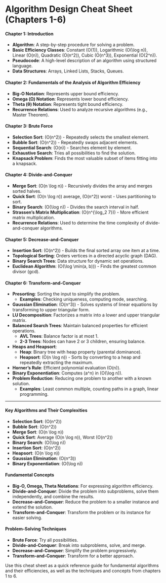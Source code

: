 #  Algorithm Design Cheat Sheet (Chapters 1-6)

#### Chapter 1: Introduction
- **Algorithm**: A step-by-step procedure for solving a problem.
- **Basic Efficiency Classes**: Constant \(O(1)\), Logarithmic \(O(\log n)\), Linear \(O(n)\), Quadratic \(O(n^2)\), Cubic \(O(n^3)\), Exponential \(O(2^n)\).
- **Pseudocode**: A high-level description of an algorithm using structured language.
- **Data Structures**: Arrays, Linked Lists, Stacks, Queues.

#### Chapter 2: Fundamentals of the Analysis of Algorithm Efficiency
- **Big-O Notation**: Represents upper bound efficiency.
- **Omega (Ω) Notation**: Represents lower bound efficiency.
- **Theta (θ) Notation**: Represents tight bound efficiency.
- **Recurrence Relations**: Used to analyze recursive algorithms (e.g., Master Theorem).

#### Chapter 3: Brute Force
- **Selection Sort**: \(O(n^2)\) - Repeatedly selects the smallest element.
- **Bubble Sort**: \(O(n^2)\) - Repeatedly swaps adjacent elements.
- **Sequential Search**: \(O(n)\) - Searches element by element.
- **Exhaustive Search**: Tries all possibilities to find the solution.
- **Knapsack Problem**: Finds the most valuable subset of items fitting into a knapsack.

#### Chapter 4: Divide-and-Conquer
- **Merge Sort**: \(O(n \log n)\) - Recursively divides the array and merges sorted halves.
- **Quick Sort**: \(O(n \log n)\) average, \(O(n^2)\) worst - Uses partitioning to sort.
- **Binary Search**: \(O(\log n)\) - Divides the search interval in half.
- **Strassen’s Matrix Multiplication**: \(O(n^{\log_2 7})\) - More efficient matrix multiplication.
- **Recurrence Relations**: Used to determine the time complexity of divide-and-conquer algorithms.

#### Chapter 5: Decrease-and-Conquer
- **Insertion Sort**: \(O(n^2)\) - Builds the final sorted array one item at a time.
- **Topological Sorting**: Orders vertices in a directed acyclic graph (DAG).
- **Binary Search Trees**: Data structure for dynamic set operations.
- **Euclidean Algorithm**: \(O(\log \min(a, b))\) - Finds the greatest common divisor (gcd).

#### Chapter 6: Transform-and-Conquer
- **Presorting**: Sorting the input to simplify the problem.
  - **Examples**: Checking uniqueness, computing mode, searching.
- **Gaussian Elimination**: \(O(n^3)\) - Solves systems of linear equations by transforming to upper triangular form.
- **LU Decomposition**: Factorizes a matrix into a lower and upper triangular matrix.
- **Balanced Search Trees**: Maintain balanced properties for efficient operations.
  - **AVL Trees**: Balance factor is at most 1.
  - **2-3 Trees**: Nodes can have 2 or 3 children, ensuring balance.
- **Heaps and Heapsort**:
  - **Heap**: Binary tree with heap property (parental dominance).
  - **Heapsort**: \(O(n \log n)\) - Sorts by converting to a heap and repeatedly extracting the maximum.
- **Horner’s Rule**: Efficient polynomial evaluation \(O(n)\).
- **Binary Exponentiation**: Computes \(a^n\) in \(O(\log n)\).
- **Problem Reduction**: Reducing one problem to another with a known solution.
  - **Examples**: Least common multiple, counting paths in a graph, linear programming.

---

#### Key Algorithms and Their Complexities
- **Selection Sort**: \(O(n^2)\)
- **Bubble Sort**: \(O(n^2)\)
- **Merge Sort**: \(O(n \log n)\)
- **Quick Sort**: Average \(O(n \log n)\), Worst \(O(n^2)\)
- **Binary Search**: \(O(\log n)\)
- **Insertion Sort**: \(O(n^2)\)
- **Heapsort**: \(O(n \log n)\)
- **Gaussian Elimination**: \(O(n^3)\)
- **Binary Exponentiation**: \(O(\log n)\)

#### Fundamental Concepts
- **Big-O, Omega, Theta Notations**: For expressing algorithm efficiency.
- **Divide-and-Conquer**: Divide the problem into subproblems, solve them independently, and combine the results.
- **Decrease-and-Conquer**: Reduce the problem to a smaller instance and extend the solution.
- **Transform-and-Conquer**: Transform the problem or its instance for easier solving.

#### Problem-Solving Techniques
- **Brute Force**: Try all possibilities.
- **Divide-and-Conquer**: Break into subproblems, solve, and merge.
- **Decrease-and-Conquer**: Simplify the problem progressively.
- **Transform-and-Conquer**: Transform for a better approach.

Use this cheat sheet as a quick reference guide for fundamental algorithms and their efficiencies, as well as the techniques and concepts from chapters 1 to 6.